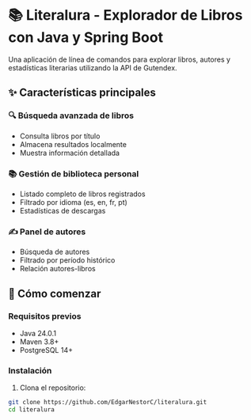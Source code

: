 # 📚 Literalura - Explorador de Libros con Java y Spring Boot

Una aplicación de línea de comandos para explorar libros, autores y estadísticas literarias utilizando la API de Gutendex.

## ✨ Características principales

### 🔍 Búsqueda avanzada de libros

- Consulta libros por título
- Almacena resultados localmente
- Muestra información detallada

### 📚 Gestión de biblioteca personal
- Listado completo de libros registrados
- Filtrado por idioma (es, en, fr, pt)
- Estadísticas de descargas

### ✍️ Panel de autores

- Búsqueda de autores
- Filtrado por período histórico
- Relación autores-libros

## 🚀 Cómo comenzar

### Requisitos previos
- Java 24.0.1
- Maven 3.8+
- PostgreSQL 14+

### Instalación
1. Clona el repositorio:
```bash
git clone https://github.com/EdgarNestorC/literalura.git
cd literalura
